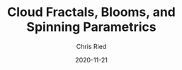 ---
title: 'Cloud Fractals, Blooms, and Spinning Parametrics'
author: Chris Ried
date: '2020-11-21'
slug: generative-arts-49
categories: 
featured: 
tags: ['generative']
---